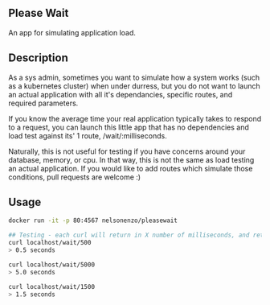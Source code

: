 ## Please Wait
An app for simulating application load.

## Description
As a sys admin, sometimes you want to simulate how a system works (such as a kubernetes cluster) when under durress, 
but you do not want to launch an actual application with all it's dependancies, specific routes, and required parameters.


If you know the average time your real application typically takes to respond to a request, you can launch this little app that has no dependencies and load test against its' 1 route, /wait/:milliseconds.


Naturally, this is not useful for testing if you have concerns around your database, memory, or cpu. In that way, this is not the same as load testing an actual application. If you would like to add routes which simulate those conditions, pull requests are welcome :)

## Usage
```sh
docker run -it -p 80:4567 nelsonenzo/pleasewait

## Testing - each curl will return in X number of milliseconds, and return a string with seconds waited.
curl localhost/wait/500
> 0.5 seconds

curl localhost/wait/5000
> 5.0 seconds

curl localhost/wait/1500
> 1.5 seconds

```
